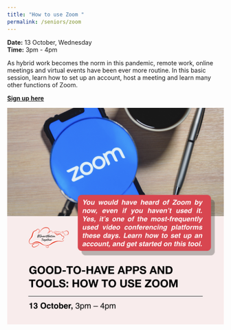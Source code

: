 ```yaml
---
title: "How to use Zoom "
permalink: /seniors/zoom
---
```

**Date:** 13 October, Wednesday   
**Time:** 3pm - 4pm

As hybrid work becomes the norm in this pandemic, remote work, online meetings and virtual events have been ever more routine. In this basic session, learn how to set up an account, host a meeting and learn many other functions of Zoom.


[**Sign up here**](https://zoom.us/webinar/register/6416310017765/WN_SyrZw_xmTuCCvEM3QJsj_Q)

![Alt text for image on Isomer site](/images/seniors-octzoom.jpeg)